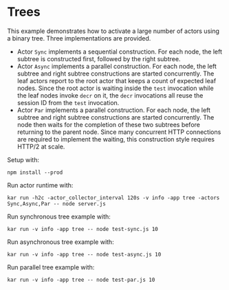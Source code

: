 # Trees

This example demonstrates how to activate a large number of actors using a
binary tree. Three implementations are provided.
* Actor `Sync` implements a sequential construction. For each node, the left
  subtree is constructed first, followed by the right subtree.
* Actor `Async` implements a parallel construction. For each node, the left
  subtree and right subtree constructions are started concurrently. The leaf
  actors report to the root actor that keeps a count of expected leaf nodes.
  Since the root actor is waiting inside the `test` invocation while the leaf
  nodes invoke `decr` on it, the `decr` invocations all reuse the session ID
  from the `test` invocation.
* Actor `Par` implements a parallel construction. For each node, the left
  subtree and right subtree constructions are started concurrently. The node
  then waits for the completion of these two subtrees before returning to the
  parent node. Since many concurrent HTTP connections are required to implement
  the waiting, this construction style requires HTTP/2 at scale.

Setup with:
```shell
npm install --prod
```
Run actor runtime with:
```shell
kar run -h2c -actor_collector_interval 120s -v info -app tree -actors Sync,Async,Par -- node server.js
```
Run synchronous tree example with:
```shell
kar run -v info -app tree -- node test-sync.js 10
```
Run asynchronous tree example with:
```shell
kar run -v info -app tree -- node test-async.js 10
```
Run parallel tree example with:
```shell
kar run -v info -app tree -- node test-par.js 10
```

